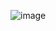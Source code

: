 ﻿![image](https://github.com/AnastasiaKedrina/AnastasiaKedrina/assets/113825953/277f8af9-5545-423b-8dd2-dfd175bc8387)
